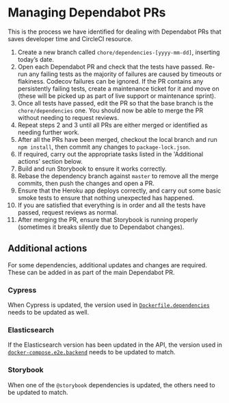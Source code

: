 # Managing Dependabot PRs

This is the process we have identified for dealing with Dependabot PRs that saves developer time and CircleCI resource.

1. Create a new branch called `chore/dependencies-[yyyy-mm-dd]`, inserting today’s date.
2. Open each Dependabot PR and check that the tests have passed. Re-run any failing tests as the majority of failures are caused by timeouts or flakiness. Codecov failures can be ignored. If the PR contains any persistently failing tests, create a maintenance ticket for it and move on (these will be picked up as part of live support or maintenance sprint).
3. Once all tests have passed, edit the PR so that the base branch is the `chore/dependencies` one. You should now be able to merge the PR without needing to request reviews.
4. Repeat steps 2 and 3 until all PRs are either merged or identified as needing further work.
5. After all the PRs have been merged, checkout the local branch and run ```npm install```, then commit any changes to `package-lock.json`.
6. If required, carry out the appropriate tasks listed in the 'Additional actions' section below.
7. Build and run Storybook to ensure it works correctly.
8. Rebase the dependency branch against `master` to remove all the merge commits, then push the changes and open a PR.
9. Ensure that the Heroku app deploys correctly, and carry out some basic smoke tests to ensure that nothing unexpected has happened.
10. If you are satisfied that everything is in order and all the tests have passed, request reviews as normal.
11. After merging the PR, ensure that Storybook is running properly (sometimes it breaks silently due to Dependabot changes).

## Additional actions

For some dependencies, additional updates and changes are required. These can be added in as part of the main Dependabot PR.

### Cypress

When Cypress is updated, the version used in [`Dockerfile.dependencies`](https://github.com/uktrade/data-hub-frontend/blob/master/Dockerfile.dependencies#L56) needs to be updated as well.

### Elasticsearch

If the Elasticsearch version has been updated in the API, the version used in [`docker-compose.e2e.backend`](https://github.com/uktrade/data-hub-frontend/blob/master/docker-compose.e2e.backend.yml#L57) needs to be updated to match.

### Storybook

When one of the `@storybook` dependencies is updated, the others need to be updated to match.
